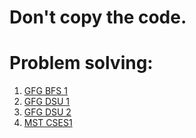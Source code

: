 # Don't copy the code.

# Problem solving:
<ol>
  <li>
    <a href="https://www.geeksforgeeks.org/problems/bfs-traversal-of-graph/1?utm_source=geeksforgeeks&utm_medium=ml_article_practice_tab&utm_campaign=article_practice_tab">GFG BFS 1</a>
  </li>
  <li>
    <a href="https://www.geeksforgeeks.org/problems/disjoint-set-union-find/1?utm_source=geeksforgeeks&utm_medium=ml_article_practice_tab&utm_campaign=article_practice_tab">
      GFG DSU 1
    </a>
  </li>
  <li>
    <a href="https://www.geeksforgeeks.org/problems/detect-cycle-using-dsu/1?utm_source=geeksforgeeks&utm_medium=ml_article_practice_tab&utm_campaign=article_practice_tab">
    GFG DSU 2  
    </a>
  </li>
 <li>
   <a href="https://cses.fi/problemset/task/1675">MST CSES1</a>
 </li>
</ol>
